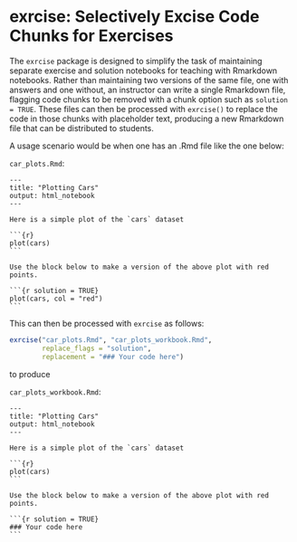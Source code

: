 # exrcise: Selectively Excise Code Chunks for Exercises

The `exrcise` package is designed to simplify the task of maintaining separate exercise and solution notebooks for teaching with Rmarkdown notebooks.
Rather than maintaining two versions of the same file, one with answers and one without, an instructor can write a single Rmarkdown file, flagging code chunks to be removed with a chunk option such as `solution = TRUE`.
These files can then be processed with `exrcise()` to replace the code in those chunks with placeholder text, producing a new Rmarkdown file that can be distributed to students.

A usage scenario would be when one has an .Rmd file like the one below:

`car_plots.Rmd`:

~~~
---
title: "Plotting Cars"
output: html_notebook
---

Here is a simple plot of the `cars` dataset

```{r}
plot(cars)
```

Use the block below to make a version of the above plot with red points.

```{r solution = TRUE}
plot(cars, col = "red")
```
~~~

This can then be processed with `exrcise` as follows:

```r
exrcise("car_plots.Rmd", "car_plots_workbook.Rmd",
        replace_flags = "solution",
        replacement = "### Your code here")
```

to produce

`car_plots_workbook.Rmd`:

~~~
---
title: "Plotting Cars"
output: html_notebook
---

Here is a simple plot of the `cars` dataset

```{r}
plot(cars)
```

Use the block below to make a version of the above plot with red points.

```{r solution = TRUE}
### Your code here
```
~~~